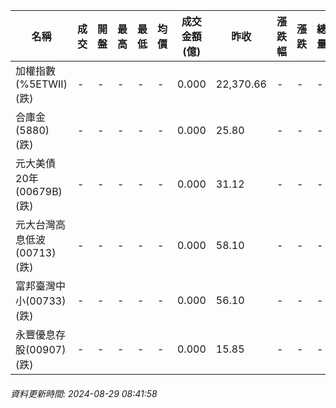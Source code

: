 | 名稱 | 成交 | 開盤 | 最高 | 最低 | 均價 | 成交金額(億) | 昨收 | 漲跌幅 | 漲跌 | 總量 | 昨量 | 振幅 |
| -------- | -------- | -------- | -------- |-------- | -------- | -------- |-------- |-------- |-------- | -------- | -------- |-------- |
|加權指數(%5ETWII) (跌)|-|-|-|-|-|0.000|22,370.66|-|-|-|-|0.00%|
|合庫金(5880) (跌)|-|-|-|-|-|0.000|25.80|-|-|-|-|0.00%|
|元大美債20年(00679B) (跌)|-|-|-|-|-|0.000|31.12|-|-|-|-|0.00%|
|元大台灣高息低波(00713) (跌)|-|-|-|-|-|0.000|58.10|-|-|-|-|0.00%|
|富邦臺灣中小(00733) (跌)|-|-|-|-|-|0.000|56.10|-|-|-|-|0.00%|
|永豐優息存股(00907) (跌)|-|-|-|-|-|0.000|15.85|-|-|-|-|0.00%|
###### 資料更新時間: 2024-08-29 08:41:58